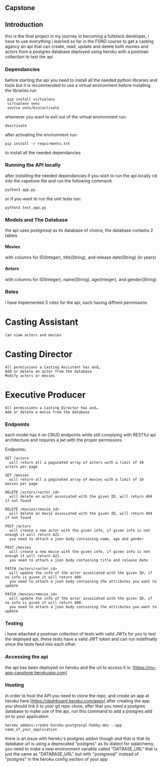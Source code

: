 Capstone
---------
## Introduction

this is the final project in my journey in becoming a fullstack developer, i have to use everything i learned so far in the FSND course to get a casting agancy an api that can create, read, update and delete both movies and actors from a postgres database deployed using heroku with a postman collection to test the api

### Dependancies

before starting the api you need to install all the needed python libraries and tools
but it is recommended to use a virtual environment before installing the libraries
run
```
 pip install virtualenv
 virtualenv venv
 source venv/bin/activate
``` 
whenever you want to exit out of the virtual environment run:
```
deactivate
```

after activating the environment run:
```
pip install -r requirments.txt
```
to install all the needed dependancies 

### Running the API locally

after installing the needed dependancies if you wish to run the api locally cd into the capstone file and run the following command:
```
python3 app.py
```
or if you want to run the unit tests run:
```
python3 test_app.py
```

### Models and The Database 

the api uses postgresql as its database of choice, the database contains 2 tables 

#### Movies
with columns for ID(Integer), title(String), and release date(String) (in years)

#### Actors
with columns for ID(Integer), name(String), age(Integer), and gender(String)

### Roles

i have implemented 3 roles for the api, each having diffrent permissons 

# Casting Assistant

    Can view actors and movies

# Casting Director

    All permissions a Casting Assistant has and…
    Add or delete an actor from the database
    Modify actors or movies

# Executive Producer

    All permissions a Casting Director has and…
    Add or delete a movie from the database




### Endpoints 

each model has it on CRUD endpoints while still complying with RESTful api architecture and requires a jwt with the proper permissons 

Endpoints:

    GET /actors 
      will return all a paginated array of actors with a limit of 10 actors per page
    
    GET /movies
      will return all a paginated array of movies with a limit of 10 movies per page

    DELETE /actors/<actor_id> 
      will delete an actor assosiated with the given ID, will return 404 if not found
    
    DELETE /movies/<movie_id>
      will delete an movie assosiated with the given ID, will return 404 if not found

    POST /actors
      will create a new actor with the given info, if given info is not enough it will return 422.
      you need to attach a json body containing name, age and gender
    
    POST /movies 
      will create a new movie with the given info, if given info is not enough it will return 422.
      you need to attach a json body containing title and release date

    PATCH /actors/<actor_id>
      will update the info of the actor assosiated with the given ID, if no info is given it will return 400.
      you need to attach a json body containing the attributes you want to update
    
    PATCH /movies/<movie_id>
      will update the info of the actor assosiated with the given ID, if no info is given it will return 400.
      you need to attach a json body containing the attributes you want to update

### Testing

i have attached a postman collection of tests with valid JWTs for you to test the deployed api, these tests have a valid JWT token and can run indefinatly since the tests feed into each other.


### Accessing the api

the api has been deployed on heroku and the url to access it is:
[https://my-app-capstone.herokuapp.com]

### Hosting

in order to host the API you need to clone the repo, and create an app at heroku here [https://dashboard.heroku.com/apps]
after creating the app you should link it to your git repo clone, after that you need a postgres database to make use of the api, run this command to add a postgres add on to your application
```
heroku addons:create heroku-postgresql:hobby-dev --app name_of_your_application
```
there is an issue with heroku's postgres addon though and that is that its database url is using a deprecated "postgres" as its dialect for sqlalchemy, you need to make a new environment variable called "DATBASE_URL" that is just the same as "DATABASE_URL" but with "postgresql" instead of "postgres" in the heroku config section of your app
